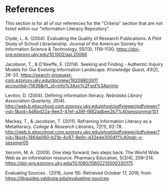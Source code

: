 # References #
This section is for all of our references for the "Criteria" section that are not listed within our "Information Literacy Repository". 

Clyde, L. A. (2004). Evaluating the Quality of Research Publications: A Pilot Study of School Librarianship. Journal of the American Society for Information Science & Technology, 55(13), 1119–1130. https://doi-org.ezproxy.uky.edu/10.1002/asi.20066

Jacobson, T., & O'Keeffe, E. (2014). Seeking and Finding - Authentic Inquiry Models for Our Evolving Information Landscape. *Knowledge Quest, 43*(2), 26-33. https://search-proquest-com.ezproxy.uky.edu/docview/1620880391?accountid=11836&rfr_id=info%3Axri%2Fsid%3Aprimo

Levitov, D. (2004). Defining information literacy. *Nebraska Library Association Quarterly, 35*(4). http://web.b.ebscohost.com.ezproxy.uky.edu/ehost/pdfviewer/pdfviewer?vid=1&sid=4d6bd22a-9ee3-47ef-a39f-f882adbee2b7%40sessionmgr101

Mackey, T., & Jacobson, T. (2011). Reframing Information Literacy as a Metaliteracy. *College & Research Libraries, 72*(1), 62-78. http://web.b.ebscohost.com.ezproxy.uky.edu/ehost/pdfviewer/pdfviewer?vid=1&sid=1864a060-b21b-4c67-8e9c-d32e4e3004f1%40pdc-v-sessmgr05

Veronin, M. A. (2005). One step forward, two steps back: The World Wide Web as an information resource. Pharmacy Education, 5(3/4), 209–214. https://doi-org.ezproxy.uky.edu/10.1080/15602210500330175

Evaluating Sources . (2019, June 19). Retrieved October 17, 2019, from https://libguides.valdosta.edu/evaluating-sources.
